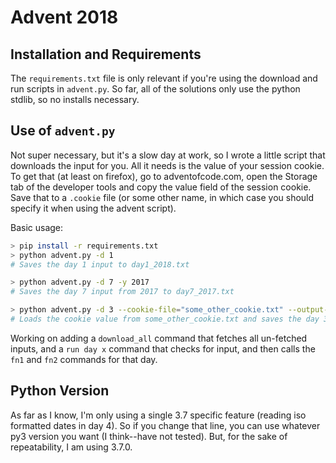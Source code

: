 # Advent 2018

## Installation and Requirements
The `requirements.txt` file is only relevant if you're using the download and run scripts in `advent.py`.
So far, all of the solutions only use the python stdlib, so no installs necessary.

## Use of `advent.py`
Not super necessary, but it's a slow day at work, so I wrote a little script that downloads the input for you.
All it needs is the value of your session cookie.
To get that (at least on firefox), go to adventofcode.com, open the Storage tab of the developer tools and copy the value field of the session cookie.
Save that to a `.cookie` file (or some other name, in which case you should specify it when using the advent script).

Basic usage:

```sh
> pip install -r requirements.txt
> python advent.py -d 1
# Saves the day 1 input to day1_2018.txt

> python advent.py -d 7 -y 2017
# Saves the day 7 input from 2017 to day7_2017.txt

> python advent.py -d 3 --cookie-file="some_other_cookie.txt" --output-file="different_day3.txt"
# Loads the cookie value from some_other_cookie.txt and saves the day 3 input to different_day3.txt.
```

Working on adding a `download_all` command that fetches all un-fetched inputs, and a `run day x` command that checks for input, and then calls the `fn1` and `fn2` commands for that day.


## Python Version
As far as I know, I'm only using a single 3.7 specific feature (reading iso formatted dates in day 4). So if you change that line, you can use whatever py3 version you want (I think--have not tested).
But, for the sake of repeatability, I am using 3.7.0.

